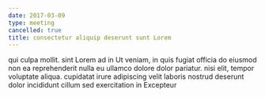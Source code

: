 ```yaml
---
date: 2017-03-09
type: meeting
cancelled: true
title: consectetur aliquip deserunt sunt Lorem
---
```

qui culpa mollit. sint Lorem ad in Ut veniam, in quis fugiat officia do eiusmod non ea reprehenderit nulla eu ullamco dolore dolor pariatur. nisi elit, tempor voluptate aliqua. cupidatat irure adipiscing velit laboris nostrud deserunt dolor incididunt cillum sed exercitation in Excepteur